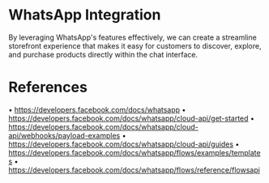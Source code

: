# WhatsApp Integration
By leveraging WhatsApp's features effectively, we can create a streamline storefront experience that makes it easy for customers to discover, explore, and purchase products directly within the chat interface.

# References
•	https://developers.facebook.com/docs/whatsapp
•	https://developers.facebook.com/docs/whatsapp/cloud-api/get-started
•	https://developers.facebook.com/docs/whatsapp/cloud-api/webhooks/payload-examples
•	https://developers.facebook.com/docs/whatsapp/cloud-api/guides
•	https://developers.facebook.com/docs/whatsapp/flows/examples/templates
•	https://developers.facebook.com/docs/whatsapp/flows/reference/flowsapi


